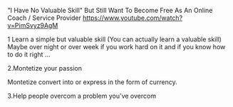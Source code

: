 
"I Have No Valuable Skill" But Still Want To Become Free As An Online Coach / Service Provider 
https://www.youtube.com/watch?v=PimSvyz9AgM

1 Learn a simple but valuable skill (You can actually learn a valuable skill)
   Maybe over night or over week  if you work hard on it and if you know how to do it right ...

2.Montetize your passion

Montetize
convert into or express in the form of currency.

3.Help people overcom a problem you've overcom

